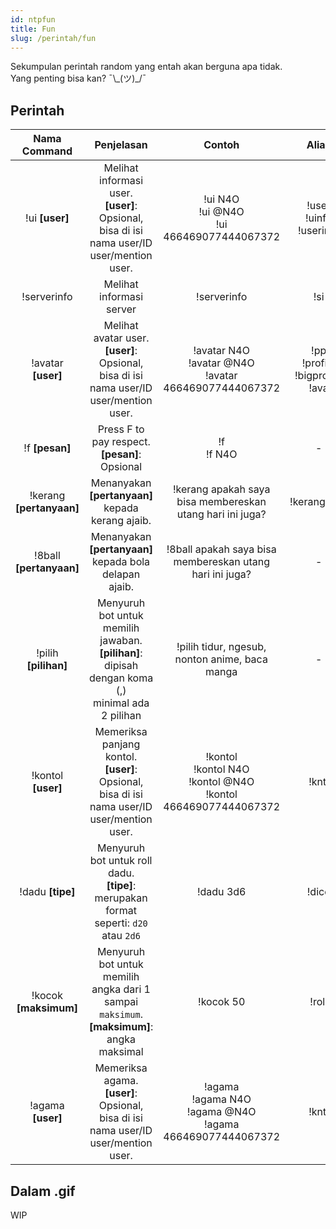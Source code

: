 ```yaml
---
id: ntpfun
title: Fun
slug: /perintah/fun
---
```


Sekumpulan perintah random yang entah akan berguna apa tidak.<br />
Yang penting bisa kan? ¯\\\_(ツ)_/¯

## Perintah

| Nama Command | Penjelasan |  Contoh  | Alias |
|:------------:|:----------:|:--------:|:-----:|
| !ui **[user]** | Melihat informasi user.<br />**[user]**: Opsional, bisa di isi nama user/ID user/mention user. | !ui N4O<br />!ui @N4O<br />!ui 466469077444067372 | !user<br />!uinfo<br />!userinfo |
| !serverinfo | Melihat informasi server | !serverinfo | !si |
| !avatar **[user]** | Melihat avatar user.<br />**[user]**: Opsional, bisa di isi nama user/ID user/mention user. | !avatar N4O<br />!avatar @N4O<br />!avatar 466469077444067372 | !pp<br />!profile<br />!bigprofile<br />!ava |
| !f **[pesan]** | Press F to pay respect.<br />**[pesan]**: Opsional | !f<br />!f N4O | - |
| !kerang **[pertanyaan]** | Menanyakan **[pertanyaan]** kepada kerang ajaib. | !kerang apakah saya bisa membereskan utang hari ini juga? | !kerangajaib |
| !8ball **[pertanyaan]** | Menanyakan **[pertanyaan]** kepada bola delapan ajaib. | !8ball apakah saya bisa membereskan utang hari ini juga? | - |
| !pilih **[pilihan]** | Menyuruh bot untuk memilih jawaban.<br />**[pilihan]**: dipisah dengan koma (,)<br />minimal ada 2 pilihan | !pilih tidur, ngesub, nonton anime, baca manga | - |
| !kontol **[user]** | Memeriksa panjang kontol.<br />**[user]**: Opsional, bisa di isi nama user/ID user/mention user. | !kontol<br />!kontol N4O<br />!kontol @N4O<br />!kontol 466469077444067372 | !kntl |
| !dadu **[tipe]** | Menyuruh bot untuk roll dadu.<br />**[tipe]**: merupakan format seperti: `d20` atau `2d6` | !dadu 3d6 | !dice |
| !kocok **[maksimum]** | Menyuruh bot untuk memilih angka dari 1 sampai `maksimum`.<br />**[maksimum]**: angka maksimal | !kocok 50 | !roll |
| !agama **[user]** | Memeriksa agama.<br />**[user]**: Opsional, bisa di isi nama user/ID user/mention user. | !agama<br />!agama N4O<br />!agama @N4O<br />!agama 466469077444067372 | !kntl |

## Dalam .gif

WIP